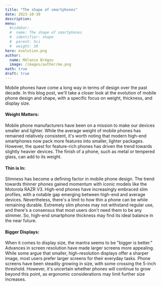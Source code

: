 ```yaml
---
title: "The shape of smartphones"
date: 2023-10-30
description: 
menu:
  #sidebar:
  #  name: The shape of smartphones
  #  identifier: shape
  #  parent: hci
  #  weight: 30
hero: evolution.png
author:
  name: Mélanie Brégou 
  image: /images/author/me.png
math: true
draft: true
---
```


Mobile phones have come a long way in terms of design over the past decade. In this blog post, we'll take a closer look at the evolution of mobile phone design and shape, with a specific focus on weight, thickness, and display size.

#### Weight Matters:
Mobile phone manufacturers have been on a mission to make our devices smaller and lighter. While the average weight of mobile phones has remained relatively consistent, it's worth noting that modern high-end smartphones now pack more features into smaller, lighter packages. However, the quest for feature-rich phones has driven the trend towards slightly heavier devices. The finish of a phone, such as metal or tempered glass, can add to its weight.

#### Thin is In:
Slimness has become a defining factor in mobile phone design. The trend towards thinner phones gained momentum with iconic models like the Motorola RAZR V3. High-end phones have increasingly embraced slim profiles, with a notable gap emerging between high-end and average devices. Nevertheless, there's a limit to how thin a phone can be while remaining durable. Extremely slim phones may not withstand regular use, and there's a consensus that most users don't need them to be any slimmer. So, high-end smartphone thickness may find its ideal balance in the near future.

#### Bigger Displays:
When it comes to display size, the mantra seems to be "bigger is better." Advances in screen resolution have made larger screens more appealing. While some argue that smaller, high-resolution displays offer a sharper image, most users prefer larger screens for their everyday tasks. Phone screens have been steadily growing in size, with some crossing the 5-inch threshold. However, it's uncertain whether phones will continue to grow beyond this point, as ergonomic considerations may limit further size increases.